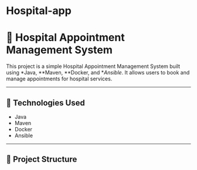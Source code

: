 # Hospital-app
# 🏥 Hospital Appointment Management System

This project is a simple Hospital Appointment Management System built using *Java, **Maven, **Docker, and **Ansible*. It allows users to book and manage appointments for hospital services.

---

## 🚀 Technologies Used
- Java
- Maven
- Docker
- Ansible

---

## 📁 Project Structure
